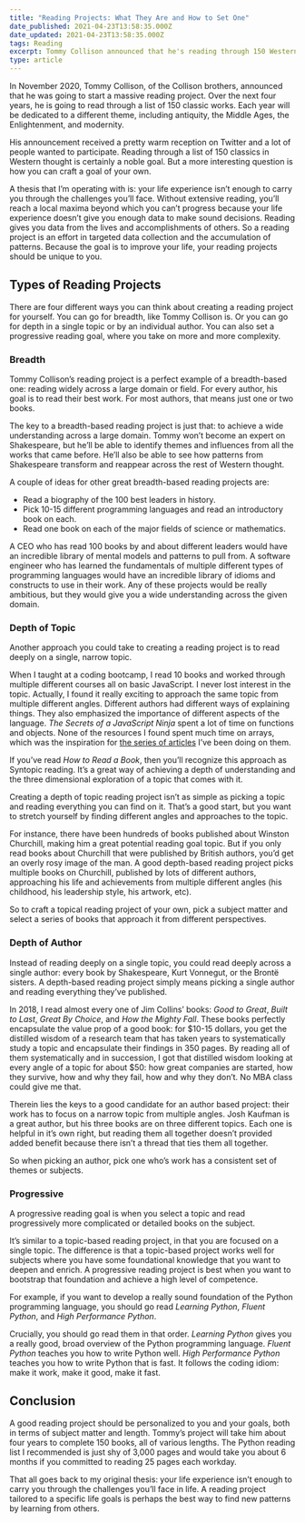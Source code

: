 ```yaml
---
title: "Reading Projects: What They Are and How to Set One"
date_published: 2021-04-23T13:58:35.000Z
date_updated: 2021-04-23T13:58:35.000Z
tags: Reading
excerpt: Tommy Collison announced that he's reading through 150 Western classics over the next four years. What are reading projects and how can they help you achieve your goals?
type: article
---
```


In November 2020, Tommy Collison, of the Collison brothers, announced that he was going to start a massive reading project. Over the next four years, he is going to read through a list of 150 classic works. Each year will be dedicated to a different theme, including antiquity, the Middle Ages, the Enlightenment, and modernity.

His announcement received a pretty warm reception on Twitter and a lot of people wanted to participate. Reading through a list of 150 classics in Western thought is certainly a noble goal. But a more interesting question is how you can craft a goal of your own.

A thesis that I’m operating with is: your life experience isn’t enough to carry you through the challenges you’ll face. Without extensive reading, you’ll reach a local maxima beyond which you can’t progress because your life experience doesn’t give you enough data to make sound decisions. Reading gives you data from the lives and accomplishments of others. So a reading project is an effort in targeted data collection and the accumulation of patterns. Because the goal is to improve your life, your reading projects should be unique to you.

## Types of Reading Projects

There are four different ways you can think about creating a reading project for yourself. You can go for breadth, like Tommy Collison is. Or you can go for depth in a single topic or by an individual author. You can also set a progressive reading goal, where you take on more and more complexity.

### Breadth

Tommy Collison’s reading project is a perfect example of a breadth-based one: reading widely across a large domain or field. For every author, his goal is to read their best work. For most authors, that means just one or two books.

The key to a breadth-based reading project is just that: to achieve a wide understanding across a large domain. Tommy won’t become an expert on Shakespeare, but he’ll be able to identify themes and influences from all the works that came before. He’ll also be able to see how patterns from Shakespeare transform and reappear across the rest of Western thought.

A couple of ideas for other great breadth-based reading projects are:

- Read a biography of the 100 best leaders in history.
- Pick 10-15 different programming languages and read an introductory book on each.
- Read one book on each of the major fields of science or mathematics.

A CEO who has read 100 books by and about different leaders would have an incredible library of mental models and patterns to pull from. A software engineer who has learned the fundamentals of multiple different types of programming languages would have an incredible library of idioms and constructs to use in their work. Any of these projects would be really ambitious, but they would give you a wide understanding across the given domain.

### Depth of Topic

Another approach you could take to creating a reading project is to read deeply on a single, narrow topic.

When I taught at a coding bootcamp, I read 10 books and worked through multiple different courses all on basic JavaScript. I never lost interest in the topic. Actually, I found it really exciting to approach the same topic from multiple different angles. Different authors had different ways of explaining things. They also emphasized the importance of different aspects of the language. *The Secrets of a JavaScript Ninja* spent a lot of time on functions and objects. None of the resources I found spent much time on arrays, which was the inspiration for [the series of articles](https://zkf.io/tag/javascript/) I’ve been doing on them.

If you’ve read *How to Read a Book*, then you’ll recognize this approach as Syntopic reading. It’s a great way of achieving a depth of understanding and the three dimensional exploration of a topic that comes with it.

Creating a depth of topic reading project isn’t as simple as picking a topic and reading everything you can find on it. That’s a good start, but you want to stretch yourself by finding different angles and approaches to the topic.

For instance, there have been hundreds of books published about Winston Churchill, making him a great potential reading goal topic. But if you only read books about Churchill that were published by British authors, you’d get an overly rosy image of the man. A good depth-based reading project picks multiple books on Churchill, published by lots of different authors, approaching his life and achievements from multiple different angles (his childhood, his leadership style, his artwork, etc).

So to craft a topical reading project of your own, pick a subject matter and select a series of books that approach it from different perspectives.

### Depth of Author

Instead of reading deeply on a single topic, you could read deeply across a single author: every book by Shakespeare, Kurt Vonnegut, or the Brontë sisters. A depth-based reading project simply means picking a single author and reading everything they’ve published.

In 2018, I read almost every one of Jim Collins’ books: *Good to Great*, *Built to Last*, *Great By Choice*, and *How the Mighty Fall*. These books perfectly encapsulate the value prop of a good book: for $10-15 dollars, you get the distilled wisdom of a research team that has taken years to systematically study a topic and encapsulate their findings in 350 pages. By reading all of them systematically and in succession, I got that distilled wisdom looking at every angle of a topic for about $50: how great companies are started, how they survive, how and why they fail, how and why they don’t. No MBA class could give me that.

Therein lies the keys to a good candidate for an author based project: their work has to focus on a narrow topic from multiple angles. Josh Kaufman is a great author, but his three books are on three different topics. Each one is helpful in it’s own right, but reading them all together doesn’t provided added benefit because there isn’t a thread that ties them all together.

So when picking an author, pick one who’s work has a consistent set of themes or subjects.

### Progressive

A progressive reading goal is when you select a topic and read progressively more complicated or detailed books on the subject.

It’s similar to a topic-based reading project, in that you are focused on a single topic. The difference is that a topic-based project works well for subjects where you have some foundational knowledge that you want to deepen and enrich. A progressive reading project is best when you want to bootstrap that foundation and achieve a high level of competence.

For example, if you want to develop a really sound foundation of the Python programming language, you should go read *Learning Python*, *Fluent Python*, and *High Performance Python*.

Crucially, you should go read them in that order. *Learning Python* gives you a really good, broad overview of the Python programming language. *Fluent Python* teaches you how to write Python well. *High Performance Python* teaches you how to write Python that is fast. It follows the coding idiom: make it work, make it good, make it fast.

## Conclusion

A good reading project should be personalized to you and your goals, both in terms of subject matter and length. Tommy’s project will take him about four years to complete 150 books, all of various lengths. The Python reading list I recommended is just shy of 3,000 pages and would take you about 6 months if you committed to reading 25 pages each workday.

That all goes back to my original thesis: your life experience isn’t enough to carry you through the challenges you’ll face in life. A reading project tailored to a specific life goals is perhaps the best way to find new patterns by learning from others.
